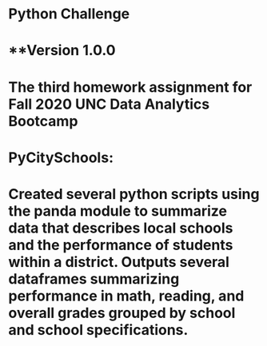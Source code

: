 # Python Challenge

# **Version 1.0.0

# The third homework assignment for Fall 2020 UNC Data Analytics Bootcamp

# PyCitySchools:

# Created several python scripts using the panda module to summarize data that describes local schools and the performance of students within a district. Outputs several dataframes summarizing performance in math, reading, and overall grades grouped by school and school specifications. 

